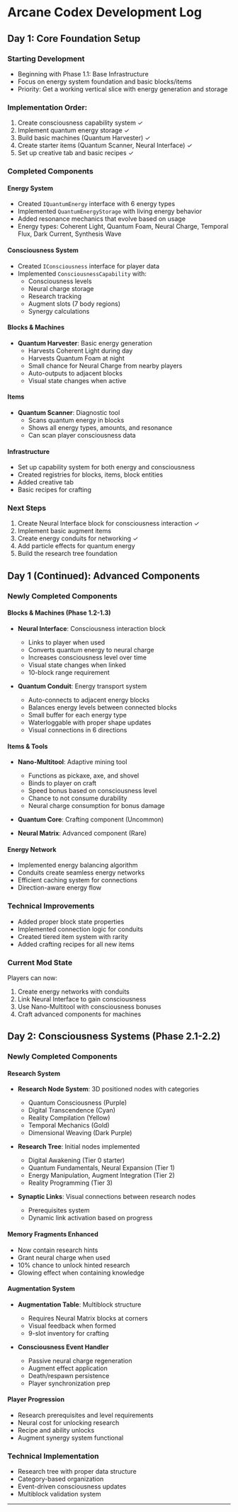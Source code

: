 # Arcane Codex Development Log

## Day 1: Core Foundation Setup

### Starting Development
- Beginning with Phase 1.1: Base Infrastructure
- Focus on energy system foundation and basic blocks/items
- Priority: Get a working vertical slice with energy generation and storage

### Implementation Order:
1. Create consciousness capability system ✓
2. Implement quantum energy storage ✓
3. Build basic machines (Quantum Harvester) ✓
4. Create starter items (Quantum Scanner, Neural Interface) ✓
5. Set up creative tab and basic recipes ✓

### Completed Components

#### Energy System
- Created `IQuantumEnergy` interface with 6 energy types
- Implemented `QuantumEnergyStorage` with living energy behavior
- Added resonance mechanics that evolve based on usage
- Energy types: Coherent Light, Quantum Foam, Neural Charge, Temporal Flux, Dark Current, Synthesis Wave

#### Consciousness System
- Created `IConsciousness` interface for player data
- Implemented `ConsciousnessCapability` with:
  - Consciousness levels
  - Neural charge storage
  - Research tracking
  - Augment slots (7 body regions)
  - Synergy calculations

#### Blocks & Machines
- **Quantum Harvester**: Basic energy generation
  - Harvests Coherent Light during day
  - Harvests Quantum Foam at night
  - Small chance for Neural Charge from nearby players
  - Auto-outputs to adjacent blocks
  - Visual state changes when active

#### Items
- **Quantum Scanner**: Diagnostic tool
  - Scans quantum energy in blocks
  - Shows all energy types, amounts, and resonance
  - Can scan player consciousness data

#### Infrastructure
- Set up capability system for both energy and consciousness
- Created registries for blocks, items, block entities
- Added creative tab
- Basic recipes for crafting

### Next Steps
1. Create Neural Interface block for consciousness interaction ✓
2. Implement basic augment items
3. Create energy conduits for networking ✓
4. Add particle effects for quantum energy
5. Build the research tree foundation

## Day 1 (Continued): Advanced Components

### Newly Completed Components

#### Blocks & Machines (Phase 1.2-1.3)
- **Neural Interface**: Consciousness interaction block
  - Links to player when used
  - Converts quantum energy to neural charge
  - Increases consciousness level over time
  - Visual state changes when linked
  - 10-block range requirement

- **Quantum Conduit**: Energy transport system
  - Auto-connects to adjacent energy blocks
  - Balances energy levels between connected blocks
  - Small buffer for each energy type
  - Waterloggable with proper shape updates
  - Visual connections in 6 directions

#### Items & Tools
- **Nano-Multitool**: Adaptive mining tool
  - Functions as pickaxe, axe, and shovel
  - Binds to player on craft
  - Speed bonus based on consciousness level
  - Chance to not consume durability
  - Neural charge consumption for bonus damage

- **Quantum Core**: Crafting component (Uncommon)
- **Neural Matrix**: Advanced component (Rare)

#### Energy Network
- Implemented energy balancing algorithm
- Conduits create seamless energy networks
- Efficient caching system for connections
- Direction-aware energy flow

### Technical Improvements
- Added proper block state properties
- Implemented connection logic for conduits
- Created tiered item system with rarity
- Added crafting recipes for all new items

### Current Mod State
Players can now:
1. Create energy networks with conduits
2. Link Neural Interface to gain consciousness
3. Use Nano-Multitool with consciousness bonuses
4. Craft advanced components for machines

## Day 2: Consciousness Systems (Phase 2.1-2.2)

### Newly Completed Components

#### Research System
- **Research Node System**: 3D positioned nodes with categories
  - Quantum Consciousness (Purple)
  - Digital Transcendence (Cyan)
  - Reality Compilation (Yellow)
  - Temporal Mechanics (Gold)
  - Dimensional Weaving (Dark Purple)

- **Research Tree**: Initial nodes implemented
  - Digital Awakening (Tier 0 starter)
  - Quantum Fundamentals, Neural Expansion (Tier 1)
  - Energy Manipulation, Augment Integration (Tier 2)
  - Reality Programming (Tier 3)

- **Synaptic Links**: Visual connections between research nodes
  - Prerequisites system
  - Dynamic link activation based on progress

#### Memory Fragments Enhanced
- Now contain research hints
- Grant neural charge when used
- 10% chance to unlock hinted research
- Glowing effect when containing knowledge

#### Augmentation System
- **Augmentation Table**: Multiblock structure
  - Requires Neural Matrix blocks at corners
  - Visual feedback when formed
  - 9-slot inventory for crafting

- **Consciousness Event Handler**
  - Passive neural charge regeneration
  - Augment effect application
  - Death/respawn persistence
  - Player synchronization prep

#### Player Progression
- Research prerequisites and level requirements
- Neural cost for unlocking research
- Recipe and ability unlocks
- Augment synergy system functional

### Technical Implementation
- Research tree with proper data structure
- Category-based organization
- Event-driven consciousness updates
- Multiblock validation system

---
